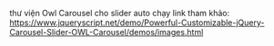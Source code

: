 thư viện  Owl Carousel cho slider auto chạy 
link tham khảo:  https://www.jqueryscript.net/demo/Powerful-Customizable-jQuery-Carousel-Slider-OWL-Carousel/demos/images.html












